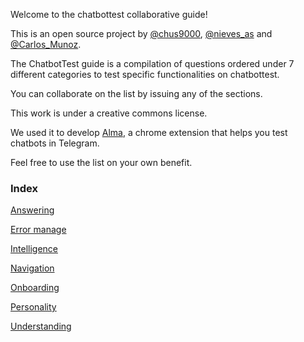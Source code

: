 Welcome to the chatbottest collaborative guide!

This is an open source project by [@chus9000](https://twitter.com/chus9000), [@nieves_as](https://twitter.com/nieves_as) and [@Carlos_Munoz](https://twitter.com/Carlos_Munoz).

The ChatbotTest guide is a compilation of questions ordered under 7 different categories to test specific functionalities on chatbottest.

You can collaborate on the list by issuing any of the sections.

This work is under a creative commons license.

We used it to develop [Alma](http://chatbottest.com), a chrome extension that helps you test chatbots in Telegram.

Feel free to use the list on your own benefit.

### Index

[Answering](https://github.com/chatbottest-com/guide/wiki/Answering)

[Error manage](https://github.com/chatbottest-com/guide/wiki/Error-manage)

[Intelligence](https://github.com/chatbottest-com/guide/wiki/Intelligence)

[Navigation](https://github.com/chatbottest-com/guide/wiki/Navigation)

[Onboarding](https://github.com/chatbottest-com/guide/wiki/Onboarding)

[Personality](https://github.com/chatbottest-com/guide/wiki/Personality)

[Understanding](https://github.com/chatbottest-com/guide/wiki/Understanding)